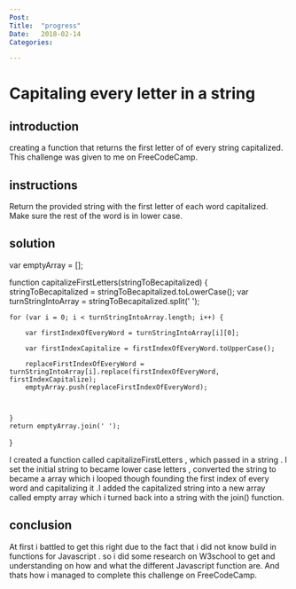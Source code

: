 ```yaml
---
Post:
Title:  "progress"
Date:   2018-02-14
Categories:

---
```

# Capitaling every letter in a string 


## introduction
 
creating a function that returns the first letter of of every string capitalized. This challenge was given to me on FreeCodeCamp. 

## instructions

Return the provided string with the first letter of each word capitalized. Make sure the rest of the word is in lower case.

## solution

var emptyArray = [];

function capitalizeFirstLetters(stringToBecapitalized) {
    stringToBecapitalized = stringToBecapitalized.toLowerCase();
    var turnStringIntoArray = stringToBecapitalized.split(' ');

    for (var i = 0; i < turnStringIntoArray.length; i++) {

        var firstIndexOfEveryWord = turnStringIntoArray[i][0];

        var firstIndexCapitalize = firstIndexOfEveryWord.toUpperCase();

        replaceFirstIndexOfEveryWord = turnStringIntoArray[i].replace(firstIndexOfEveryWord, firstIndexCapitalize);
        emptyArray.push(replaceFirstIndexOfEveryWord);

        

    }
    return emptyArray.join(' ');
}

I created a function called capitalizeFirstLetters , which passed in a string . I set the initial string to became lower case letters 
, converted the string to became a array which i looped though founding the first index of every word and capitalizing it .I added the capitalized string into a new array called empty array which i turned back into a string with the join() function. 


## conclusion 


At first i battled to get this right due to the fact that i did not know build in functions for Javascript . so i did some research on 
W3school to get and understanding on how and what the different Javascript function are. And thats how i managed to complete this challenge on FreeCodeCamp. 








